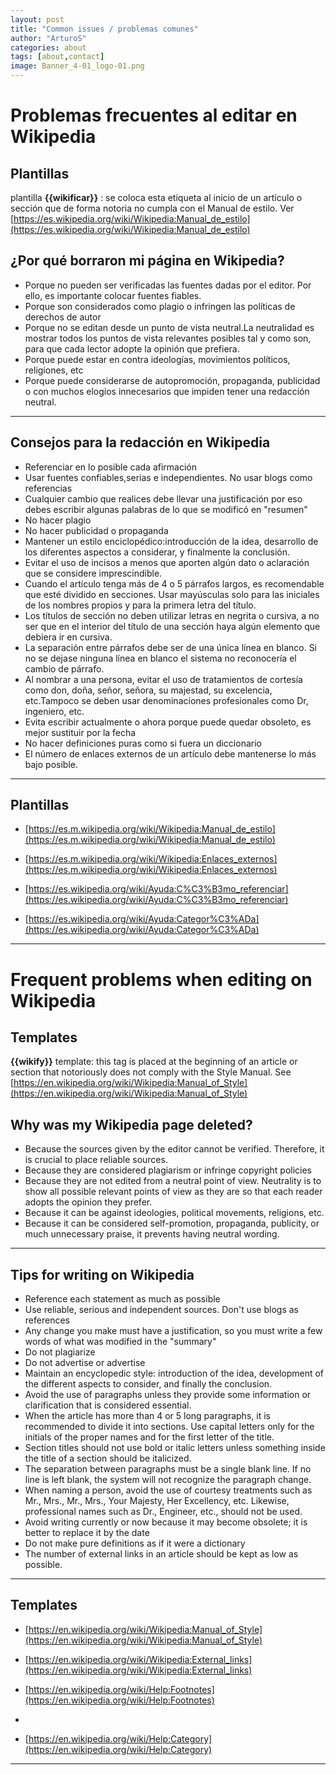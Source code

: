 ```yaml
---
layout: post
title: "Common issues / problemas comunes"
author: "ArturoS"
categories: about
tags: [about,contact]
image: Banner_4-01_logo-01.png
---
```


# Problemas frecuentes al editar en Wikipedia

## Plantillas
plantilla **\{\{wikificar\}\}** : se coloca esta etiqueta al inicio de un artículo o sección que de forma notoria no cumpla con el Manual de estilo.
Ver [https://es.wikipedia.org/wiki/Wikipedia:Manual_de_estilo](https://es.wikipedia.org/wiki/Wikipedia:Manual_de_estilo)


## ¿Por qué borraron mi página en Wikipedia?
* Porque no pueden ser verificadas las fuentes dadas por el editor. Por ello, es importante colocar fuentes fiables.
* Porque son considerados como plagio o infringen las políticas de derechos de autor 
* Porque no se editan desde un punto de vista neutral.La neutralidad es mostrar todos los puntos de vista relevantes posibles tal y como son, para que cada lector adopte la opinión que prefiera.
* Porque puede estar en contra ideologías, movimientos políticos, religiones, etc
* Porque puede considerarse de autopromoción, propaganda, publicidad o con muchos elogios innecesarios que impiden tener una redacción neutral. 

---

## Consejos para la redacción en Wikipedia
* Referenciar en lo posible cada afirmación 
* Usar fuentes confiables,serias e independientes. No usar blogs como referencias
* Cualquier cambio que realices debe llevar una justificación por eso debes escribir algunas palabras de lo que se modificó en "resumen"
* No hacer plagio
* No hacer publicidad o propaganda
* Mantener un estilo enciclopédico:introducción de la idea, desarrollo de los diferentes aspectos a considerar, y finalmente la conclusión.
* Evitar el uso de incisos a menos que aporten algún dato o aclaración que se considere imprescindible. 
* Cuando el artículo tenga más de 4 o 5 párrafos largos, es recomendable que esté dividido en secciones. Usar mayúsculas solo para las iniciales de los nombres propios y para la primera letra del título.
* Los títulos de sección no deben utilizar letras en negrita o cursiva, a no ser que en el interior del título de una sección haya algún elemento que debiera ir en cursiva. 
* La separación entre párrafos debe ser de una única línea en blanco. Si no se dejase ninguna línea en blanco el sistema no reconocería el cambio de párrafo.
* Al nombrar a una persona, evitar el uso de tratamientos de cortesía como don, doña, señor, señora, su majestad, su excelencia, etc.Tampoco se deben usar denominaciones profesionales como Dr, ingeniero, etc.
* Evita escribir actualmente o ahora porque puede quedar obsoleto, es mejor sustituir por la fecha
* No hacer definiciones puras como si fuera un diccionario
* El número de enlaces externos de un artículo debe mantenerse lo más bajo posible. 

---

## Plantillas

* [https://es.m.wikipedia.org/wiki/Wikipedia:Manual_de_estilo](https://es.m.wikipedia.org/wiki/Wikipedia:Manual_de_estilo)

* [https://es.m.wikipedia.org/wiki/Wikipedia:Enlaces_externos](https://es.m.wikipedia.org/wiki/Wikipedia:Enlaces_externos)

* [https://es.wikipedia.org/wiki/Ayuda:C%C3%B3mo_referenciar](https://es.wikipedia.org/wiki/Ayuda:C%C3%B3mo_referenciar)

* [https://es.wikipedia.org/wiki/Ayuda:Categor%C3%ADa](https://es.wikipedia.org/wiki/Ayuda:Categor%C3%ADa)

---


# Frequent problems when editing on Wikipedia

## Templates
**\{\{wikify\}\}** template: this tag is placed at the beginning of an article or section that notoriously does not comply with the Style Manual.
See [https://en.wikipedia.org/wiki/Wikipedia:Manual_of_Style](https://en.wikipedia.org/wiki/Wikipedia:Manual_of_Style)


## Why was my Wikipedia page deleted?
* Because the sources given by the editor cannot be verified. Therefore, it is crucial to place reliable sources.
* Because they are considered plagiarism or infringe copyright policies
* Because they are not edited from a neutral point of view. Neutrality is to show all possible relevant points of view as they are so that each reader adopts the opinion they prefer.
* Because it can be against ideologies, political movements, religions, etc.
* Because it can be considered self-promotion, propaganda, publicity, or much unnecessary praise, it prevents having neutral wording.

---

## Tips for writing on Wikipedia
* Reference each statement as much as possible
* Use reliable, serious and independent sources. Don't use blogs as references
* Any change you make must have a justification, so you must write a few words of what was modified in the "summary"
* Do not plagiarize
* Do not advertise or advertise
* Maintain an encyclopedic style: introduction of the idea, development of the different aspects to consider, and finally the conclusion.
* Avoid the use of paragraphs unless they provide some information or clarification that is considered essential.
* When the article has more than 4 or 5 long paragraphs, it is recommended to divide it into sections. Use capital letters only for the initials of the proper names and for the first letter of the title.
* Section titles should not use bold or italic letters unless something inside the title of a section should be italicized.
* The separation between paragraphs must be a single blank line. If no line is left blank, the system will not recognize the paragraph change.
* When naming a person, avoid the use of courtesy treatments such as Mr., Mrs., Mr., Mrs., Your Majesty, Her Excellency, etc. Likewise, professional names such as Dr., Engineer, etc., should not be used.
* Avoid writing currently or now because it may become obsolete; it is better to replace it by the date
* Do not make pure definitions as if it were a dictionary
* The number of external links in an article should be kept as low as possible.

---

## Templates


* [https://en.wikipedia.org/wiki/Wikipedia:Manual_of_Style](https://en.wikipedia.org/wiki/Wikipedia:Manual_of_Style)

* [https://en.wikipedia.org/wiki/Wikipedia:External_links](https://en.wikipedia.org/wiki/Wikipedia:External_links)

* [https://en.wikipedia.org/wiki/Help:Footnotes](https://en.wikipedia.org/wiki/Help:Footnotes)
* 
* [https://en.wikipedia.org/wiki/Help:Category](https://en.wikipedia.org/wiki/Help:Category)

---
